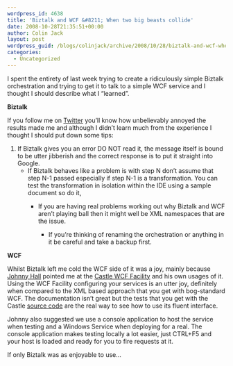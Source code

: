 ```yaml
---
wordpress_id: 4638
title: 'Biztalk and WCF &#8211; When two big beasts collide'
date: 2008-10-28T21:35:51+00:00
author: Colin Jack
layout: post
wordpress_guid: /blogs/colinjack/archive/2008/10/28/biztalk-and-wcf-when-two-big-beasts-collide.aspx
categories:
  - Uncategorized
---
```

I spent the entirety of last week trying to create a ridiculously simple Biztalk orchestration and trying to get it to talk to a simple WCF service and I thought I should describe what I &#8220;learned&#8221;.

**Biztalk**

If you follow me on [Twitter](http://twitter.com/colin_jack) you&#8217;ll know how unbelievably annoyed the results made me and although I didn&#8217;t learn much from the experience I thought I should put down some tips:

  1. If Biztalk gives you an error DO NOT read it, the message itself is bound to be utter jibberish and the correct response is to put it straight into Google. 
      * If Biztalk behaves like a problem is with step N don&#8217;t assume that step N-1 passed especially if step N-1 is a transformation. You can test the transformation in isolation within the IDE using a sample document so do it, 
          * If you are having real problems working out why Biztalk and WCF aren&#8217;t playing ball then it might well be XML namespaces that are the issue. 
              * If you&#8217;re thinking of renaming the orchestration or anything in it be careful and take a backup first. </ol> 
            **WCF**
            
            Whilst Biztalk left me cold the WCF side of it was a joy, mainly because [Johnny Hall](http://www.johnnyhall.co.uk/) pointed me at the [Castle WCF Facility](http://www.castleproject.org/container/facilities/trunk/wcf/index.html) and his own usages of it. Using the WCF Facility configuring your services is an utter joy, definitely when compared to the XML based approach that you get with bog-standard WCF. The documentation isn&#8217;t great but the tests that you get with the Castle [source code](http://svn.castleproject.org:8080/svn/castle/trunk/) are the real way to see how to use its fluent interface.
            
            Johnny also suggested we use a console application to host the service when testing and a Windows Service when deploying for a real. The console application makes testing locally a lot easier, just CTRL+F5 and your host is loaded and ready for you to fire requests at it. 
            
            If only Biztalk was as enjoyable to use&#8230;